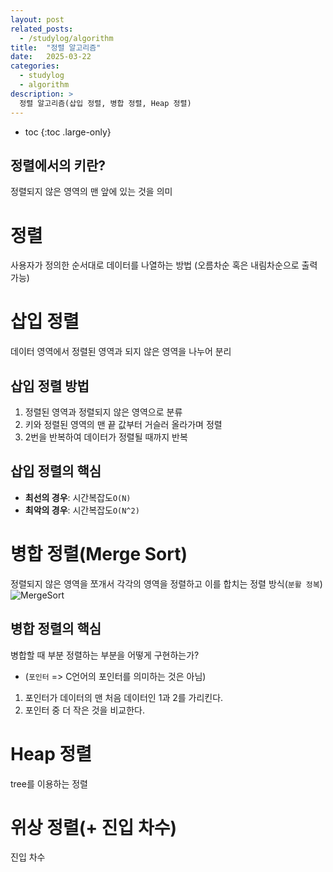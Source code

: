 ```yaml
---
layout: post
related_posts:
  - /studylog/algorithm
title:  "정렬 알고리즘"
date:   2025-03-22
categories:
  - studylog
  - algorithm
description: >
  정렬 알고리즘(삽입 정렬, 병합 정렬, Heap 정렬)
---
```

* toc
{:toc .large-only}

## 정렬에서의 키란?
정렬되지 않은 영역의 맨 앞에 있는 것을 의미

# 정렬
사용자가 정의한 순서대로 데이터를 나열하는 방법
(오름차순 혹은 내림차순으로 출력 가능)

# 삽입 정렬
데이터 영역에서 정렬된 영역과 되지 않은 영역을 나누어 분리

## 삽입 정렬 방법
1. 정렬된 영역과 정렬되지 않은 영역으로 분류
2. 키와 정렬된 영역의 맨 끝 값부터 거슬러 올라가며 정렬
3. 2번을 반복하여 데이터가 정렬될 때까지 반복

## 삽입 정렬의 핵심
* **최선의 경우**: 시간복잡도`O(N)`
* **최악의 경우**: 시간복잡도`O(N^2)`

# 병합 정렬(Merge Sort)
정렬되지 않은 영역을 쪼개서 각각의 영역을 정렬하고 이를 합치는 정렬 방식(`분활 정복`)
![MergeSort](https://gmlwjd9405.github.io/images/algorithm-merge-sort/merge-sort-concepts.png)

## 병합 정렬의 핵심
병합할 때 부분 정렬하는 부분을 어떻게 구현하는가?

* (`포인터` => C언어의 포인터를 의미하는 것은 아님)
1. 포인터가 데이터의 맨 처음 데이터인 1과 2를 가리킨다.
2. 포인터 중 더 작은 것을 비교한다.

# Heap 정렬
tree를 이용하는 정렬

# 위상 정렬(+ 진입 차수)
진입 차수